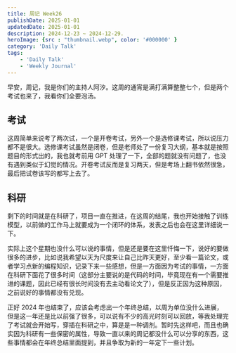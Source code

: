 ```yaml
---
title: 周记 Week26
publishDate: 2025-01-01
updatedDate: 2025-01-01
description: 2024-12-23 ~ 2024-12-29.
heroImage: {src : "thumbnail.webp", color: '#000000' }
category: 'Daily Talk'
tags:
    - 'Daily Talk'
    - 'Weekly Journal'
---
```


早安，周记，我是你们的主持人阿汐。这周的通宵是满打满算整整七个，但是两个考试也来了，我看你们全要泡汤。

## 考试

这周简单来说考了两次试，一个是开卷考试，另外一个是选修课考试，所以说压力都不是很大。选修课考试虽然是闭卷，但是老师处了一份复习大纲，基本就是按照题目的形式出的，我也就考前用 GPT 处理了一下，全部的题就没有问题了，也没有遇到类似于幻觉的情况。开卷考试反而是复习两天，但是考场上翻书依然很急，最后把试卷该写的都写上去了。

## 科研

剩下的时间就是在科研了，项目一直在推进，在这周的结尾，我也开始接触了训练模型，以前做的工作马上就要成为一个闭环的体系，发表之后也会在这里详细说一下。

实际上这个星期也没什么可以说的事情，但是还是要在这里忏悔一下，说好的要做很多的进步，比如说我希望以天为尺度来让自己比昨天更好，至少看一篇论文，或者学习点新的编程知识，记录下来一些感想，但是一方面因为考试的事情，一方面在科研下面花了很多时间（这部分主要说的是代码的时间，毕竟现在有一个需要推进的课题，因此已经有很长时间没有去主动看论文了），但是反正因为这种原因，之前说好的事情都没有兑现。

正好 2024 年也结束了，应该会考虑出一个年终总结，以周为单位没什么进展，但是这一年还是比以前强了很多，可以说有不少的高光时刻可以回放，等我处理完了考试就会开始写，穿插在科研之中，算是是一种调剂。暂时先这样吧，而且也确实因为科研有一些保密的属性，导致一直以来的周记都没什么可以分享的东西，这些事情都会在年终总结里面提到，并且争取为新的一年定下一些计划。